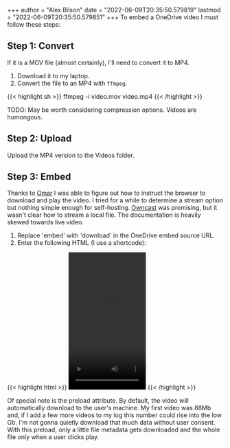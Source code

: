 +++
author = "Alex Bilson"
date = "2022-06-09T20:35:50.579819"
lastmod = "2022-06-09T20:35:50.579851"
+++
To embed a OneDrive video I must follow these steps:

## Step 1: Convert

If it is a MOV file (almost certainly), I'll need to convert it to MP4.

1. Download it to my laptop.
2. Convert the file to an MP4 with `ffmpeg`.

{{< highlight sh >}}
ffmpeg -i video.mov video.mp4
{{< /highlight >}}

TODO: May be worth considering compression options. Videos are humongous.

## Step 2: Upload

Upload the MP4 version to the Videos folder.

## Step 3: Embed

Thanks to [Omar](https://blog.omaration.com/embedding-videos-from-onedrive-into-your-blog/) I was able to figure out how to instruct the browser to download and play the video. I tried for a while to determine a stream option but nothing simple enough for self-hosting. [Owncast](https://owncast.online) was promising, but it wasn't clear how to stream a local file. The documentation is heavily skewed towards live video.

1. Replace 'embed' with 'download' in the OneDrive embed source URL.
2. Enter the following HTML (I use a shortcode):

{{< highlight html >}}
<video width="180" height="320" preload="metadata" controls>
  <source src="{{ $src}}" type="video/mp4">
  Your browser does not support the video tag.
</video>
{{< /highlight >}}

Of special note is the preload attribute. By default, the video will automatically download to the user's machine. My first video was 88Mb and, if I add a few more videos to my log this number could rise into the low Gb. I'm not gonna quietly download that much data without user consent. With this preload, only a little file metadata gets downloaded and the whole file only when a user clicks play.